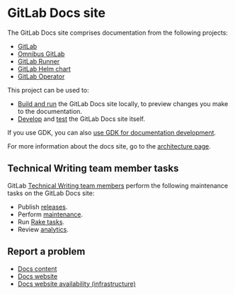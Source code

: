 # GitLab Docs site

The GitLab Docs site comprises documentation from the following projects:

- [GitLab](https://gitlab.com/gitlab-org/gitlab)
- [Omnibus GitLab](https://gitlab.com/gitlab-org/omnibus-gitlab)
- [GitLab Runner](https://gitlab.com/gitlab-org/gitlab-runner)
- [GitLab Helm chart](https://gitlab.com/gitlab-org/charts/gitlab)
- [GitLab Operator](https://gitlab.com/gitlab-org/cloud-native/gitlab-operator)

This project can be used to:

- [Build and run](setup.md) the GitLab Docs site locally, to preview changes you make to the documentation.
- [Develop](development.md) and [test](testing.md) the GitLab Docs site itself.

If you use GDK, you can also [use GDK for documentation development](https://gitlab.com/gitlab-org/gitlab-development-kit/-/blob/main/doc/howto/gitlab_docs.md).

For more information about the docs site, go to the [architecture page](architecture.md).

## Technical Writing team member tasks

GitLab [Technical Writing team members](https://about.gitlab.com/handbook/product/ux/technical-writing/) perform
the following maintenance tasks on the GitLab Docs site:

- Publish [releases](releases.md).
- Perform [maintenance](maintenance.md).
- Run [Rake tasks](raketasks.md).
- Review [analytics](analytics.md).

## Report a problem

- [Docs content](https://docs.gitlab.com/ee/development/documentation/)
- [Docs website](https://gitlab.com/gitlab-org/gitlab-docs/-/issues/?sort=created_date&state=opened&first_page_size=100)
- [Docs website availability (infrastructure)](infrastructure.md)

